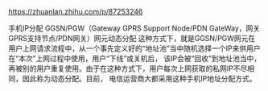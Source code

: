 https://zhuanlan.zhihu.com/p/87253246

手机IP分配
GGSN/PGW（Gateway GPRS Support Node/PDN GateWay，网关GPRS支持节点/PDN网关）网元动态分配
这种方式下，就是GGSN/PGW网元在用户上网请求流程中，从一个事先定义好的“地址池”当中随机选择一个IP来供用户在“本次”上网过程中使用，用户“下线”或关机后，
该IP会被“回收”到地址池当中，再被别的用户重复使用。由于在这种方式下，用户每次上网获取的私网IP不尽相同，因此称为动态分配。目前，
电信运营商大都采用这种手机IP地址分配方式。
